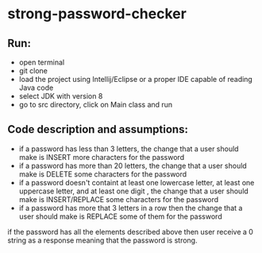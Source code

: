 # strong-password-checker

## Run:

- open terminal 
- git clone <url-of-the-git-project>
- load the project using Intellij/Eclipse or a proper IDE capable of reading Java code
- select JDK with version 8
- go to src directory, click on Main class and run 

## Code description and assumptions:

- if a password has less than 3 letters, the change that a user should make is INSERT more characters for the password
- if a password has more than 20 letters, the change that a user should make is DELETE some characters for the password
- if a password doesn't containt at least one lowercase letter, at least one uppercase letter, and at least one 
digit , the change that a user should make is INSERT/REPLACE some characters for the password
- if a password has more that 3 letters in a row then the change that a user should make is REPLACE some of them for the password 

if the password has all the elements described above then user receive a 0 string as a response meaning that the password is strong. 


